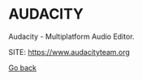 # AUDACITY

 Audacity - Multiplatform Audio Editor.
 
 SITE: https://www.audacityteam.org

 [Go back](./)

